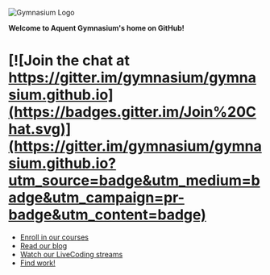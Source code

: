 ![Gymnasium Logo](https://cdn.rawgit.com/gymnasium/gymnasium.github.io/master/assets/GYM-logo.svg)

**Welcome to Aquent Gymnasium's home on GitHub!**

[![Join the chat at https://gitter.im/gymnasium/gymnasium.github.io](https://badges.gitter.im/Join%20Chat.svg)](https://gitter.im/gymnasium/gymnasium.github.io?utm_source=badge&utm_medium=badge&utm_campaign=pr-badge&utm_content=badge)
=======

- [Enroll in our courses](https://thegymnasium.com/courses/)
- [Read our blog](https://medium.com/gymnasium)
- [Watch our LiveCoding streams](https://www.liveedu.tv/mbifulco/)
- [Find work!](https://aquent.com/find-work/?utm_source=thegymnasium&utm_medium=github&utm_campaign=readmejobs)
